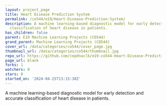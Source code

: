 ```yaml
---
layout: project_page
title: Heart Disease Prediction System
permalink: /co544/e19/Heart-Disease-Prediction-System/
description: A machine learning-based diagnostic model for early detection and accurate
  classification of heart disease in patients.
has_children: false
parent: E19 Machine Learning Projects (CO544)
grand_parent: Machine Learning Projects (CO544)
cover_url: /data/categories/co544/cover_page.jpg
thumbnail_url: /data/categories/co544/thumbnail.jpg
repo_url: https://github.com/cepdnaclk/e19-co544-Heart-Disease-Prediction-System
page_url: blank
forks: 1
watchers: 0
stars: 0
started_on: '2024-04-25T13:15:38Z'
---
```


A machine learning-based diagnostic model for early detection and accurate classification of heart disease in patients.